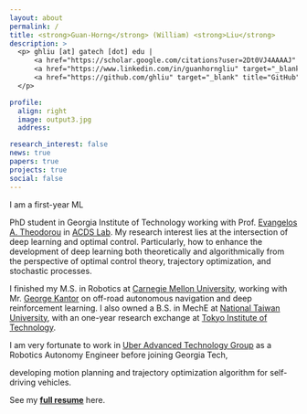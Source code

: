 ```yaml
---
layout: about
permalink: /
title: <strong>Guan-Horng</strong> (William) <strong>Liu</strong>
description: >
  <p> ghliu [at] gatech [dot] edu |
      <a href="https://scholar.google.com/citations?user=2Dt0VJ4AAAAJ" target="_blank" title="Google Scholar"><i class="ai ai-google-scholar"></i> Google Scholar</a> |
      <a href="https://www.linkedin.com/in/guanhorngliu" target="_blank" title="LinkedIn"><i class="fab fa-linkedin"></i> LinkedIn</a> |
      <a href="https://github.com/ghliu" target="_blank" title="GitHub"><i class="fab fa-github"></i> ghliu</a>
  </p>

profile:
  align: right
  image: output3.jpg
  address:

research_interest: false
news: true
papers: true
projects: true
social: false
---
```


I am a first-year ML
<!-- <a href="https://ml.gatech.edu/" target="\_blank">ML</a> -->
PhD student in Georgia Institute of Technology working with Prof. <a href="https://scholar.google.com/citations?user=dG9MV7oAAAAJ&amp;hl=en" target="\_blank">Evangelos A. Theodorou</a> in <a href="http://pwp.gatech.edu/acds/" target="\_blank">ACDS Lab</a>.
My research interest lies at the intersection of deep learning and optimal control. Particularly, how to enhance the development of deep learning both theoretically and algorithmically from the perspective of optimal control theory, trajectory optimization, and stochastic processes.
<!-- broadly under <b>Robot Learning and Control</b>. Specifically, I have researched on Deep (Inverse) Reinforcement Learning, Stochastic Optimal Control, and combing XXX -->

<!-- Before joining Georgia Tech,  -->
I finished my M.S. in Robotics at
<a href="http://www.cmu.edu/" target="\_blank">Carnegie Mellon University</a>, working with Mr.
<a href="http://ri.cmu.edu/ri-faculty/george-a-kantor/" target="\_blank">George Kantor</a> on
off-road autonomous navigation and deep reinforcement learning.
I also owned a B.S. in MechE at
<a href="http://www.ntu.edu.tw/english/index.html" target="\_blank">National Taiwan University,</a> with an one-year research exchange at
<a href="https://www.titech.ac.jp/english/" target="\_blank">Tokyo Institute of Technology</a>.
<!-- My research here relates to off-road autonomous navigation for all-terrain vehicle application. Specifically, I worked on deep reinforcement learning, deep imitation learning, and model-predictive planning as my master thesis.  -->

I am very fortunate to work in
<a href="https://www.uber.com/info/atg/" target="\_blank">Uber Advanced Technology Group</a> as a Robotics Autonomy Engineer before joining Georgia Tech,
<!-- from Sep. 2017 to Dec. 2018 -->
developing motion planning and trajectory optimization algorithm for self-driving vehicles.

See my
<a href="https://ghliu.github.io/assets/pub/CV-2020.pdf" target="\_blank"><b>full resume</b></a> here.
